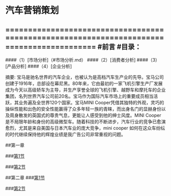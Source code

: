 #                                                    汽车营销策划
==========================================================================================
#前言
#目录：
----
####（1）[市场分析]（#市场分析.md）
####（2）[消费者分析]
####（3）[产品分析]
####（4）[企业分析]

摘要: 宝马是驰名世界的汽车企业，也被认为是高档汽车生产业的先导。宝马公司创建于1916年，总部设在幕尼黑。80年来，它由最初的一家飞机引擎生产厂发展成为今天以高级轿车为主导，并生产享誉全球的飞机引擎、越野车和摩托车的企业集团，名列世界汽车公司前20名。宝马作为国际汽车市场上的重要成员相当活跃，其业务遍及全世界120个国家。宝马MINI Cooper凭借其独特的外观，灵巧的操纵性能和出色的安全性能赢得了众多年轻一族的青睐，而出身名门的显赫身份以及周身散发的英国式的尊贵气息，更能让人感受到他的绅士风度。MINI Cooper 是不局限年龄和身份的高级微型车。随着科技的不断进步，汽车行业的竞争已愈演愈烈，尤其是来自美国与日本汽车业的庞大竞争，mini cooper 如何在这众车纷纭的时代继续保持他的辉煌业绩是我广告公司非常重视的问题。



##第一章

###[第1节](https://jiaoqiang1.gitbooks.io/-/content/jiaoqiang1.md/c1s1mdmd.html)

    
###[第2节](https://jiaoqiang1.gitbooks.io/-/content/.jiaoqiang1.md/c1s2md.html)
    
    
##第二章
###[第1节](https://jiaoqiang1.gitbooks.io/-/content/di_1_jie.html)

###[第2节](https://jiaoqiang1.gitbooks.io/-/content/di_2_jie.html)
 
